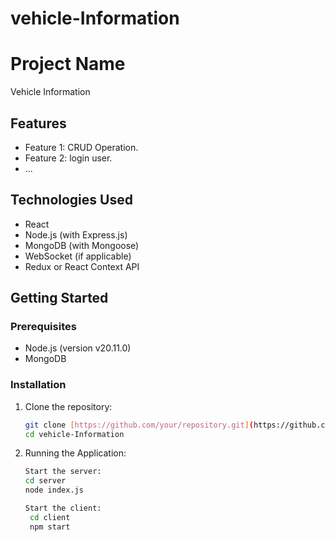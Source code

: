 # vehicle-Information

# Project Name

Vehicle Information

## Features

- Feature 1: CRUD Operation.
- Feature 2: login user.
- ...

## Technologies Used

- React 
- Node.js (with Express.js)
- MongoDB (with Mongoose)
- WebSocket (if applicable)
- Redux or React Context API 

## Getting Started

### Prerequisites

- Node.js (version v20.11.0)
- MongoDB 

### Installation

1. Clone the repository:
   ```bash
   git clone [https://github.com/your/repository.git](https://github.com/Jitendra1295/vehicle-Information)
   cd vehicle-Information

1. Running the Application:
   ```bash
   Start the server:
   cd server
   node index.js

   Start the client:
    cd client
    npm start

   
